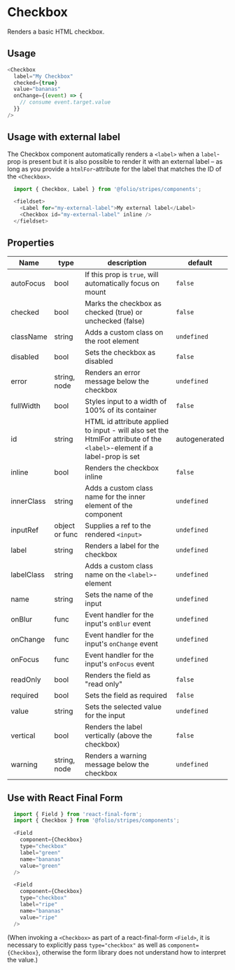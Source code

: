 # Checkbox
Renders a basic HTML checkbox.

## Usage
```js
<Checkbox
  label="My Checkbox"
  checked={true}
  value="bananas"
  onChange={(event) => {
    // consume event.target.value
  }}
/>
```

## Usage with external label
The Checkbox component automatically renders a `<label>` when a `label`-prop is present but it is also possible to render it with an external label – as long as you provide a `htmlFor`-attribute for the label that matches the ID of the `<Checkbox>`.

```js
  import { Checkbox, Label } from '@folio/stripes/components';

  <fieldset>
    <Label for="my-external-label">My external label</Label>
    <Checkbox id="my-external-label" inline />
  </fieldset>
```

## Properties

Name | type | description | default
--- | --- | --- | ---
autoFocus | bool | If this prop is `true`, will automatically focus on mount | `false`
checked | bool | Marks the checkbox as checked (true) or unchecked (false) | `false`
className | string | Adds a custom class on the root element | `undefined`
disabled | bool | Sets the checkbox as disabled | `false`
error | string, node | Renders an error message below the checkbox | `undefined`
fullWidth | bool | Styles input to a width of 100% of its container | `false`
id | string | HTML id attribute applied to input - will also set the HtmlFor attribute of the `<label>`-element if a label-prop is set | autogenerated
inline | bool | Renders the checkbox inline | `false`
innerClass | string | Adds a custom class name for the inner element of the component | `undefined`
inputRef | object or func | Supplies a ref to the rendered `<input>` | `undefined`
label | string | Renders a label for the checkbox | `undefined`
labelClass | string | Adds a custom class name on the `<label>`-element | `undefined`
name | string | Sets the name of the input | `undefined`
onBlur | func | Event handler for the input's `onBlur` event | `undefined`
onChange | func | Event handler for the input's `onChange` event | `undefined`
onFocus | func | Event handler for the input's `onFocus` event | `undefined`
readOnly | bool | Renders the field as "read only" | `false`
required | bool | Sets the field as required | `false`
value | string | Sets the selected value for the input | `undefined`
vertical | bool | Renders the label vertically (above the checkbox) | `false`
warning | string, node | Renders a warning message below the checkbox | `undefined`


## Use with React Final Form
```js
  import { Field } from 'react-final-form';
  import { Checkbox } from '@folio/stripes/components';

  <Field
    component={Checkbox}
    type="checkbox"
    label="green"
    name="bananas"
    value="green"
  />

  <Field
    component={Checkbox}
    type="checkbox"
    label="ripe"
    name="bananas"
    value="ripe"
  />
```
(When invoking a `<Checkbox>` as part of a react-final-form `<Field>`, it is necessary to explicitly pass `type="checkbox"` as well as `component={Checkbox}`, otherwise the form library does not understand how to interpret the value.)
